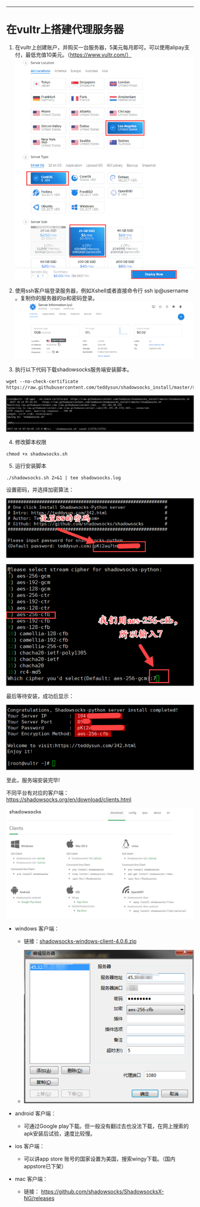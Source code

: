 
---
# 在vultr上搭建代理服务器

1. 在vultr上创建账户，并购买一台服务器，5美元每月即可。可以使用alipay支付，最低充值10美元。（https://www.vultr.com/）
![buy_server](images/vultr/buy_server.png)

2. 使用ssh客户端登录服务器，例如Xshell或者直接命令行  ssh ip@username 。复制你的服务器的ip和密码登录。
![server_info](images/vultr/server_info.png)

3. 执行以下代码下载shadowsocks服务端安装脚本。

```shell
wget --no-check-certificate  https://raw.githubusercontent.com/teddysun/shadowsocks_install/master/shadowsocks.sh

```
![code1](images/vultr/code1.png)

4. 修改脚本权限

``` shell
chmod +x shadowsocks.sh
```

5. 运行安装脚本

``` shell
./shadowsocks.sh 2>&1 | tee shadowsocks.log
```

设置密码，并选择加密算法：

![code2](images/vultr/code2.png)

![code3](images/vultr/code3.png)

最后等待安装，成功后显示：

![code4](images/vultr/code4.png)

至此，服务端安装完毕!

不同平台有对应的客户端：https://shadowsocks.org/en/download/clients.html

![clients](images/vultr/clients.png)

- windows 客户端：

    - 链接：[shadowsocks-windows-client-4.0.6.zip](images/vultr/Shadowsocks-4.0.6.zip)

    - ![link](images/vultr/link.png)

- android 客户端：

    - 可通过Google play下载。但一般没有翻过去也没法下载，在网上搜索的apk安装后试验，速度比较慢。

- ios 客户端：

    - 可以讲app store 账号的国家设置为美国，搜索wingy下载。（国内appstore已下架）

- mac 客户端：

    - 链接： https://github.com/shadowsocks/ShadowsocksX-NG/releases